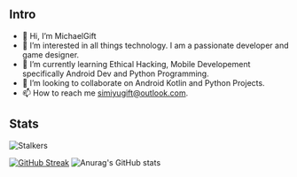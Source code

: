 ## Intro
- 👋 Hi, I’m MichaelGift
- 👀 I’m interested in all things technology. I am a passionate developer and game designer.
- 🌱 I’m currently learning Ethical Hacking, Mobile Developement specifically Android Dev and Python Programming.
- 💞️ I’m looking to collaborate on Android Kotlin and Python Projects.
- 📫 How to reach me simiyugift@outlook.com.

<!---
MichaelGift/MichaelGift is a ✨ special ✨ repository because its `README.md` (this file) appears on your GitHub profile.
You can click the Preview link to take a look at your changes.
--->

## Stats
![Stalkers](https://komarev.com/ghpvc/?username=michaelgift)


[![GitHub Streak](https://streak-stats.demolab.com?user=michaelgift&theme=dark&hide_border=true)](https://git.io/streak-stats)
![Anurag's GitHub stats](https://github-readme-stats.vercel.app/api?username=michaelgift&show_icons=true&theme=transparent)
